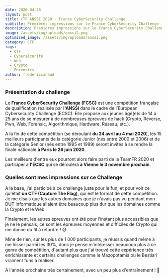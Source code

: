```yaml
---
date: 2020-04-28
layout: post
title: CTF ANSSI 2020 - France CyberSecurity Challenge
subtitle: Premières impressions sur le France CyberSecurity Challenge (FCSC) de l'ANSSI
description: Premières impressions sur le France CyberSecurity Challenge (FCSC) de l'ANSSI
image: /assets/img/uploads/anssi2.png
optimized_image: /assets/img/uploads/anssi.png
category: CTF
tags:
  - CTF
  - Cybersécurité
  - Web
  - Crypto
  - Forensics
author: fredericcanaud
---
```


### Présentation du challenge

Le **France CyberSecurity Challenge (FCSC)** est une compétition française de qualification réalisée par **l'ANSSI**  dans le cadre de l’European Cybersecurity Challenge (ECSC). Elle propose aux jeunes âgé(e)s de 14 à 25 ans de se mesurer à de nombreuses épreuves de hack (Crypto, Reverse, Pwn, Web, Forensic, Algorithmique, Hardware, Réseau, etc.).

A la fin de cette compétition (se déroulant **du 24 avril au 4 mai 2020**), les 15 meilleurs participants de la catégorie Junior (nés entre 2000 et 2006) et de la catégorie Sénior (nés entre 1995 et 1999) seront invités à se rendre la finale nationale **à Paris le 26 juin 2020**.

Les meilleurs d'entre eux pourront alors faire parti de la TeamFR 2020 et participer à **l'ECSC** qui se déroulera **à Vienne le 3 novembre prochain**.

### Quelles sont mes impressions sur ce Challenge

A la base, j'ai participé à ce challenge juste pour le fun, et pour voir ce qu'était **un CTF (Capture The Flag)**, qui est le format de cette compétition. Je me disais que les autres domaines que je n'avais pas vu pendant mon DUT Informatique allaient être beaucoup plus dur que les domaines comme la Crypto et le Web.

Finalement, les autres épreuves ont été pour l'instant plus accessibles que je ne le pensais, ce sont les épreuves moyennes et difficiles de Crypto qui me donne du fil à retordre ! 😅

Mine de rien, sur les plus de 1 000 participants, je réussis quand même à me hisser parmi les 30%, donc je pense m'intéresser beaucoup plus à ce genre de compétition, d'autant plus que j'ai trouvé cette expérience très enrichissante et certains challenges comme le Mazopotamia ou le Bestiari vraiment funs à réaliser.

A l'année prochaine très certainement, avec un peu plus d'entraînement ! 💪
